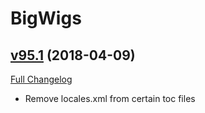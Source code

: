 # BigWigs

## [v95.1](https://github.com/BigWigsMods/BigWigs/tree/v95.1) (2018-04-09)
[Full Changelog](https://github.com/BigWigsMods/BigWigs/compare/v95...v95.1)

- Remove locales.xml from certain toc files  
